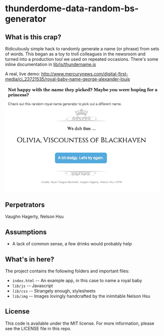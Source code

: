 thunderdome-data-random-bs-generator
====================================

What is this crap?
------------------

Ridiculously simple hack to randomly generate a name (or phrase) from sets of words. This began as a toy to troll colleagues in the newsroom and turned into a production tool we used on repeated occasions. There's some inline documentation in [lib/js/thundername.js](lib/js/thundername.js)

A real, live demo: http://www.mercurynews.com/digital-first-media/ci_23721535/royal-baby-name-george-alexander-louis

![random crap generator](screenshots/rando.png)

Perpetrators
------------

Vaughn Hagerty, Nelson Hsu

Assumptions
-----------

* A lack of common sense, a few drinks would probably help

What's in here?
---------------

The project contains the following folders and important files:

* ``index.html`` -- An example app, in this case to name a royal baby
* ``lib/js`` -- Javascript
* ``lib/css`` -- Strangely enough, stylesheets
* ``lib/img`` -- Images lovingly handcrafted by the inimitable Nelson Hsu

License
----------

This code is available under the MIT license. For more information, please see the LICENSE file in this repo.
